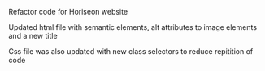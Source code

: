 Refactor code for Horiseon website

Updated html file with semantic elements, alt attributes to image elements and a new title

Css file was also updated with new class selectors to reduce repitition of code
